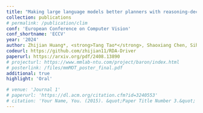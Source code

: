 ```yaml
---
title: "Making large language models better planners with reasoning-decision alignmen"
collection: publications
# permalink: /publication/clim
conf: 'European Conference on Computer Vision'
conf_shortname: 'ECCV'
year: '2024'
author: Zhijian Huang*, <strong>Tang Tao*</strong>, Shaoxiang Chen, Sihao Lin, Zequn Jie, Lin Ma, Guangrun Wang, Xiaodan Liang
codeurl: https://github.com/zhijian11/RDA-Driver
paperurl: https://arxiv.org/pdf/2408.13890
# projecturl: https://www.mmlab-ntu.com/project/baron/index.html
# posterlink: /files/mmMOT_poster_final.pdf
additional: true
highlight: 'Oral'

# venue: 'Journal 1'
# paperurl: 'https://dl.acm.org/citation.cfm?id=3240553'
# citation: 'Your Name, You. (2015). &quot;Paper Title Number 3.&quot; <i>Journal 1</i>. 1(3).'
---
```

